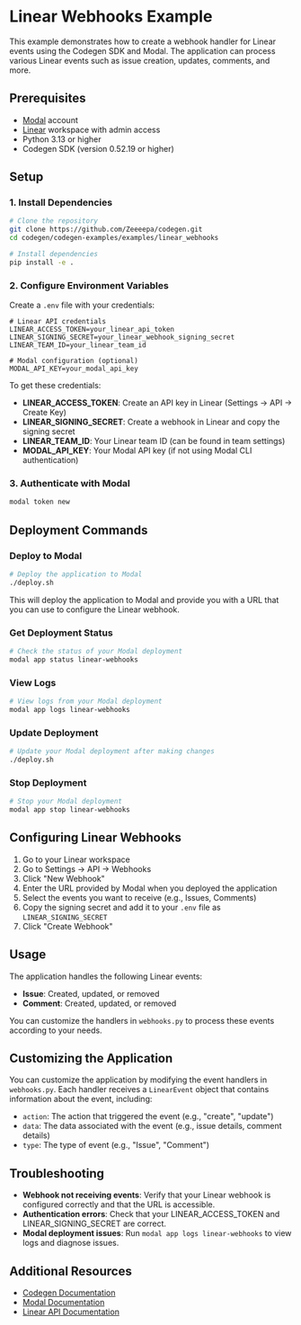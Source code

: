 # Linear Webhooks Example

This example demonstrates how to create a webhook handler for Linear events using the Codegen SDK and Modal. The application can process various Linear events such as issue creation, updates, comments, and more.

## Prerequisites

- [Modal](https://modal.com/) account
- [Linear](https://linear.app/) workspace with admin access
- Python 3.13 or higher
- Codegen SDK (version 0.52.19 or higher)

## Setup

### 1. Install Dependencies

```bash
# Clone the repository
git clone https://github.com/Zeeeepa/codegen.git
cd codegen/codegen-examples/examples/linear_webhooks

# Install dependencies
pip install -e .
```

### 2. Configure Environment Variables

Create a `.env` file with your credentials:

```
# Linear API credentials
LINEAR_ACCESS_TOKEN=your_linear_api_token
LINEAR_SIGNING_SECRET=your_linear_webhook_signing_secret
LINEAR_TEAM_ID=your_linear_team_id

# Modal configuration (optional)
MODAL_API_KEY=your_modal_api_key
```

To get these credentials:

- **LINEAR_ACCESS_TOKEN**: Create an API key in Linear (Settings → API → Create Key)
- **LINEAR_SIGNING_SECRET**: Create a webhook in Linear and copy the signing secret
- **LINEAR_TEAM_ID**: Your Linear team ID (can be found in team settings)
- **MODAL_API_KEY**: Your Modal API key (if not using Modal CLI authentication)

### 3. Authenticate with Modal

```bash
modal token new
```

## Deployment Commands

### Deploy to Modal

```bash
# Deploy the application to Modal
./deploy.sh
```

This will deploy the application to Modal and provide you with a URL that you can use to configure the Linear webhook.

### Get Deployment Status

```bash
# Check the status of your Modal deployment
modal app status linear-webhooks
```

### View Logs

```bash
# View logs from your Modal deployment
modal app logs linear-webhooks
```

### Update Deployment

```bash
# Update your Modal deployment after making changes
./deploy.sh
```

### Stop Deployment

```bash
# Stop your Modal deployment
modal app stop linear-webhooks
```

## Configuring Linear Webhooks

1. Go to your Linear workspace
1. Go to Settings → API → Webhooks
1. Click "New Webhook"
1. Enter the URL provided by Modal when you deployed the application
1. Select the events you want to receive (e.g., Issues, Comments)
1. Copy the signing secret and add it to your `.env` file as `LINEAR_SIGNING_SECRET`
1. Click "Create Webhook"

## Usage

The application handles the following Linear events:

- **Issue**: Created, updated, or removed
- **Comment**: Created, updated, or removed

You can customize the handlers in `webhooks.py` to process these events according to your needs.

## Customizing the Application

You can customize the application by modifying the event handlers in `webhooks.py`. Each handler receives a `LinearEvent` object that contains information about the event, including:

- `action`: The action that triggered the event (e.g., "create", "update")
- `data`: The data associated with the event (e.g., issue details, comment details)
- `type`: The type of event (e.g., "Issue", "Comment")

## Troubleshooting

- **Webhook not receiving events**: Verify that your Linear webhook is configured correctly and that the URL is accessible.
- **Authentication errors**: Check that your LINEAR_ACCESS_TOKEN and LINEAR_SIGNING_SECRET are correct.
- **Modal deployment issues**: Run `modal app logs linear-webhooks` to view logs and diagnose issues.

## Additional Resources

- [Codegen Documentation](https://docs.codegen.sh/)
- [Modal Documentation](https://modal.com/docs)
- [Linear API Documentation](https://developers.linear.app/docs/)
